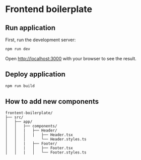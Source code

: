 # Frontend boilerplate
## Run application
First, run the development server:
```bash
npm run dev
```
Open [http://localhost:3000](http://localhost:3000) with your browser to see the result.

## Deploy application
```bash
npm run build
```

## How to add new components

```
frontent-boilerplate/
├── src/
│   ├── app/
│   │   ├── components/
│   │   |   ├── Header/
│   │   │   |   ├── Header.tsx
│   │   │       └── Header.styles.ts
│   │   |   ├── Footer/
│   │   |   │   ├── Footer.tsx
│   │   |   │   └── Footer.styles.ts
```
